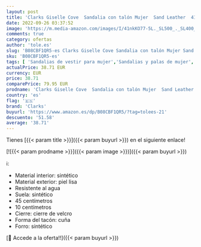 ```yaml
---
layout: post
title: 'Clarks Giselle Cove  Sandalia con talón Mujer  Sand Leather  41.5 EU'
date: 2022-09-26 03:37:52
image: 'https://m.media-amazon.com/images/I/41nkKO77-5L._SL500_._SL400_.jpg'
comments: true
category: ofertas
author: 'tole.es'
slug: 'B08CBF1QR5-es Clarks Giselle Cove Sandalia con talón Mujer Sand Leather...'
sku: 'B08CBF1QR5-es'
tags: [ 'Sandalias de vestir para mujer','Sandalias y palas de mujer','Zapatos','Zapatos para mujer','Zapatos y complementos','clarks','sandalia','🇪🇸', ]
actualPrice: 38.71 EUR
currency: EUR
price: 38.71
comparePrice: 79.95 EUR
prodname: 'Clarks Giselle Cove  Sandalia con talón Mujer  Sand Leather  41.5 EU'
country: 'es'
flag: '🇪🇸'
brand: 'Clarks'
buyurl: 'https://www.amazon.es/dp/B08CBF1QR5/?tag=tolees-21'
descuento: '51.58'
average: '38.71'
---
```


Tienes [{{< param title >}}]({{< param buyurl >}}) en el siguiente enlace!

[![{{< param prodname >}}]({{< param image >}})]({{< param buyurl >}})

ℹ️:

- Material interior: sintético
- Material exterior: piel lisa
- Resistente al agua
- Suela: sintético
- 45 centímetros
- 10 centímetros
- Cierre: cierre de velcro
- Forma del tacón: cuña
- Forro: sintético

[🛒 Accede a la oferta!!]({{< param buyurl >}})
